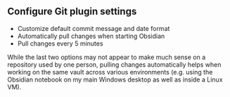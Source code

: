 ## Configure Git plugin settings

- Customize default commit message and date format
- Automatically pull changes when starting Obsidian
- Pull changes every 5 minutes

While the last two options may not appear to make much sense on a repository used by one person, pulling changes automatically helps when working on the same vault across various environments (e.g. using the Obsidian notebook on my main Windows desktop as well as inside a Linux VM).
